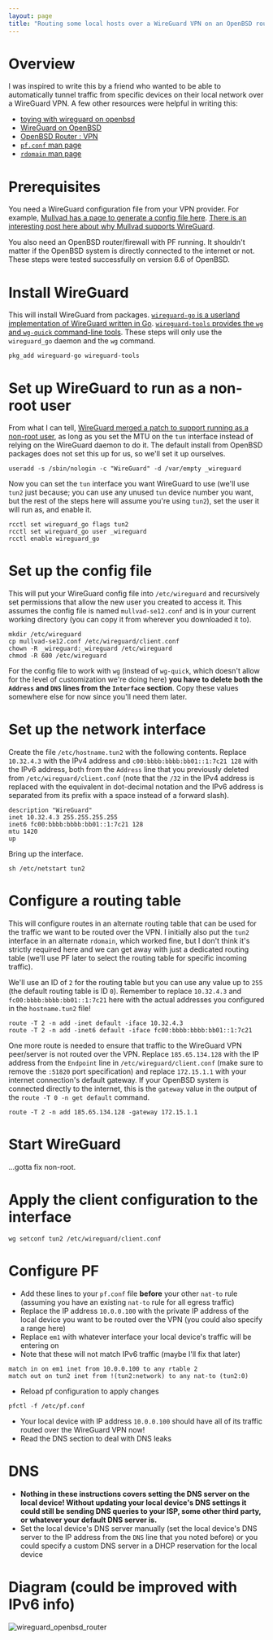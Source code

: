 ```yaml
---
layout: page
title: "Routing some local hosts over a WireGuard VPN on an OpenBSD router"
---
```


# Overview

I was inspired to write this by a friend who wanted to be able to automatically tunnel traffic from specific devices on their local network over a WireGuard VPN. A few other resources were helpful in writing this:

* [toying with wireguard on openbsd](https://flak.tedunangst.com/post/toying-with-wireguard-on-openbsd)
* [WireGuard on OpenBSD](https://blog.jasper.la/wireguard-on-openbsd.html)
* [OpenBSD Router : VPN](https://lipidity.com/openbsd/wireguard/)
* [`pf.conf` man page](https://man.openbsd.org/OpenBSD-6.6/pf.conf.5)
* [`rdomain` man page](https://man.openbsd.org/OpenBSD-6.6/rdomain.4)

# Prerequisites

You need a WireGuard configuration file from your VPN provider. For example, [Mullvad has a page to generate a config file here](https://mullvad.net/en/download/wireguard-config/). [There is an interesting post here about why Mullvad supports WireGuard](https://mullvad.net/en/blog/2017/9/27/wireguard-future/).

You also need an OpenBSD router/firewall with PF running. It shouldn't matter if the OpenBSD system is directly connected to the internet or not. These steps were tested successfully on version 6.6 of OpenBSD.

# Install WireGuard

This will install WireGuard from packages. [`wireguard-go` is a userland implementation of WireGuard written in Go](https://git.zx2c4.com/wireguard-go/about/). [`wireguard-tools` provides the `wg` and `wg-quick` command-line tools](https://git.zx2c4.com/wireguard-tools/about/). These steps will only use the `wireguard_go` daemon and the `wg` command.

```
pkg_add wireguard-go wireguard-tools
```

# Set up WireGuard to run as a non-root user

From what I can tell, [WireGuard merged a patch to support running as a non-root user](https://lists.zx2c4.com/pipermail/wireguard/2019-July/004308.html), as long as you set the MTU on the `tun` interface instead of relying on the WireGuard daemon to do it. The default install from OpenBSD packages does not set this up for us, so we'll set it up ourselves.

```
useradd -s /sbin/nologin -c "WireGuard" -d /var/empty _wireguard
```

Now you can set the `tun` interface you want WireGuard to use (we'll use `tun2` just because; you can use any unused `tun` device number you want, but the rest of the steps here will assume you're using `tun2`), set the user it will run as, and enable it.

```
rcctl set wireguard_go flags tun2
rcctl set wireguard_go user _wireguard
rcctl enable wireguard_go
```

# Set up the config file

This will put your WireGuard config file into `/etc/wireguard` and recursively set permissions that allow the new user you created to access it. This assumes the config file is named `mullvad-se12.conf` and is in your current working directory (you can copy it from wherever you downloaded it to).

```
mkdir /etc/wireguard
cp mullvad-se12.conf /etc/wireguard/client.conf
chown -R _wireguard:_wireguard /etc/wireguard
chmod -R 600 /etc/wireguard
```

For the config file to work with `wg` (instead of `wg-quick`, which doesn't allow for the level of customization we're doing here) **you have to delete both the `Address` and `DNS` lines from the `Interface` section**. Copy these values somewhere else for now since you'll need them later.

# Set up the network interface

Create the file `/etc/hostname.tun2` with the following contents. Replace `10.32.4.3` with the IPv4 address and `c00:bbbb:bbbb:bb01::1:7c21 128` with the IPv6 address, both from the `Address` line that you previously deleted from `/etc/wireguard/client.conf` (note that the `/32` in the IPv4 address is replaced with the equivalent in dot-decimal notation and the IPv6 address is separated from its prefix with a space instead of a forward slash).

```
description "WireGuard"
inet 10.32.4.3 255.255.255.255
inet6 fc00:bbbb:bbbb:bb01::1:7c21 128
mtu 1420
up
```

Bring up the interface.

```
sh /etc/netstart tun2
```

# Configure a routing table

This will configure routes in an alternate routing table that can be used for the traffic we want to be routed over the VPN. I initially also put the `tun2` interface in an alternate `rdomain`, which worked fine, but I don't think it's strictly required here and we can get away with just a dedicated routing table (we'll use PF later to select the routing table for specific incoming traffic).

We'll use an ID of `2` for the routing table but you can use any value up to `255` (the default routing table is ID `0`). Remember to replace `10.32.4.3` and `fc00:bbbb:bbbb:bb01::1:7c21` here with the actual addresses you configured in the `hostname.tun2` file!

```
route -T 2 -n add -inet default -iface 10.32.4.3
route -T 2 -n add -inet6 default -iface fc00:bbbb:bbbb:bb01::1:7c21
```

One more route is needed to ensure that traffic to the WireGuard VPN peer/server is not routed over the VPN. Replace `185.65.134.128` with the IP address from the `Endpoint` line in `/etc/wireguard/client.conf` (make sure to remove the `:51820` port specification) and replace `172.15.1.1` with your internet connection's default gateway. If your OpenBSD system is connected directly to the internet, this is the `gateway` value in the output of the `route -T 0 -n get default` command.

```
route -T 2 -n add 185.65.134.128 -gateway 172.15.1.1
```

# Start WireGuard

...gotta fix non-root.

# Apply the client configuration to the interface

```
wg setconf tun2 /etc/wireguard/client.conf
```

# Configure PF

* Add these lines to your `pf.conf` file **before** your other `nat-to` rule (assuming you have an existing `nat-to` rule for all egress traffic)
* Replace the IP address `10.0.0.100` with the private IP address of the local device you want to be routed over the VPN (you could also specify a range here)
* Replace `em1` with whatever interface your local device's traffic will be entering on
* Note that these will not match IPv6 traffic (maybe I'll fix that later)

```
match in on em1 inet from 10.0.0.100 to any rtable 2
match out on tun2 inet from !(tun2:network) to any nat-to (tun2:0)
```

* Reload pf configuration to apply changes

```
pfctl -f /etc/pf.conf
```

* Your local device with IP address `10.0.0.100` should have all of its traffic routed over the WireGuard VPN now!
* Read the DNS section to deal with DNS leaks

# DNS

* **Nothing in these instructions covers setting the DNS server on the local device! Without updating your local device's DNS settings it could still be sending DNS queries to your ISP, some other third party, or whatever your default DNS server is.**
* Set the local device's DNS server manually (set the local device's DNS server to the IP address from the `DNS` line that you noted before) or you could specify a custom DNS server in a DHCP reservation for the local device

# Diagram (could be improved with IPv6 info)

![wireguard_openbsd_router](https://user-images.githubusercontent.com/35312055/77459122-226add80-6df7-11ea-9899-b6863956636b.png)

